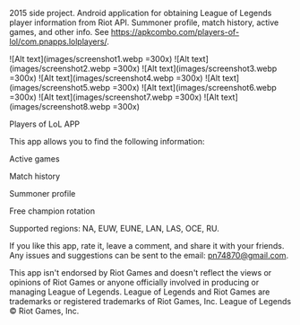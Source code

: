 2015 side project. Android application for obtaining League of Legends player information from Riot API. Summoner profile, match history, active games, and other info. See https://apkcombo.com/players-of-lol/com.pnapps.lolplayers/.

![Alt text](images/screenshot1.webp =300x)
![Alt text](images/screenshot2.webp =300x)
![Alt text](images/screenshot3.webp =300x)
![Alt text](images/screenshot4.webp =300x)
![Alt text](images/screenshot5.webp =300x)
![Alt text](images/screenshot6.webp =300x)
![Alt text](images/screenshot7.webp =300x)
![Alt text](images/screenshot8.webp =300x)

Players of LoL APP

This app allows you to find the following information:

Active games

Match history

Summoner profile

Free champion rotation

Supported regions:
NA, EUW, EUNE, LAN, LAS, OCE, RU.

If you like this app, rate it, leave a comment, and share it with your friends. Any issues and suggestions can be sent to the email: pn74870@gmail.com.

This app isn't endorsed by Riot Games and doesn't reflect the views or opinions of Riot Games or anyone officially involved in producing or managing League of Legends. League of Legends and Riot Games are trademarks or registered trademarks of Riot Games, Inc. League of Legends © Riot Games, Inc.
